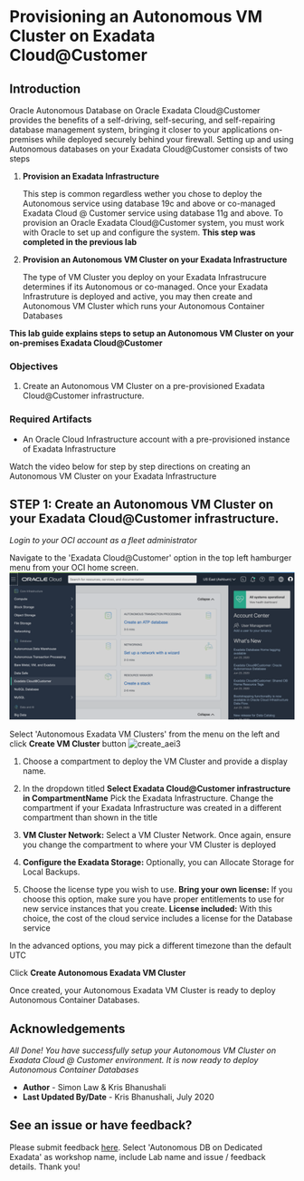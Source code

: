 
# Provisioning an Autonomous VM Cluster on Exadata Cloud@Customer

## Introduction
Oracle Autonomous Database on Oracle Exadata Cloud@Customer provides the benefits of a self-driving, self-securing, and self-repairing database management system, bringing it closer to your applications on-premises while deployed securely behind your firewall. Setting up and using Autonomous databases on your Exadata Cloud@Customer consists of two steps

1. **Provision an Exadata Infrastructure**

    This step is common regardless wether you chose to deploy the Autonomous service using database 19c and above or co-managed Exadata Cloud @ Customer service using database 11g and above. To provision an Oracle Exadata Cloud@Customer system, you must work with Oracle to set up and configure the system. **This step was completed in the previous lab**

2. **Provision an Autonomous VM Cluster on your Exadata Infrastructure**

    The type of VM Cluster you deploy on your Exadata Infrastrucure determines if its Autonomous  or co-managed. Once your Exadata Infrastruture is deployed and active, you may then create and Autonomous VM Cluster which runs your Autonomous Container Databases

**This lab guide explains steps to setup an Autonomous VM Cluster on your on-premises Exadata Cloud@Customer**

### Objectives

1. Create an Autonomous VM Cluster on a pre-provisioned Exadata Cloud@Customer infrastructure.


### Required Artifacts
- An Oracle Cloud Infrastructure account with a pre-provisioned instance of Exadata Infrastructure

Watch the video below for step by step directions on creating an Autonomous VM Cluster on your Exadata Infrastructure

[](youtube:MDe9y3spjdI)

## STEP 1: Create an Autonomous VM Cluster on your Exadata Cloud@Customer infrastructure.

*Login to your OCI account as a fleet administrator*

Navigate to the 'Exadata Cloud@Customer' option in the top left hamburger menu from your OCI home screen.
    ![create_aei1](./images/create_EI1.png " ")



Select 'Autonomous Exadata VM Clusters' from the menu on the left and click **Create VM Cluster** button
    ![create_aei3](./images/createVMC1.png " ")


1. Choose a compartment to deploy the VM Cluster and provide a display name.

2. In the dropdown titled **Select Exadata Cloud@Customer infrastructure in CompartmentName**
    Pick the Exadata Infrastructure. Change the compartment if your Exadata Infrastructure was created in a different compartment than shown in the title

3. **VM Cluster Network:** Select a VM Cluster Network. Once again, ensure you change the compartment to where your VM Cluster is deployed

4. **Configure the Exadata Storage:** Optionally, you can Allocate Storage for Local Backups.

5. Choose the license type you wish to use. 
    **Bring your own license:** If you choose this option, make sure you have proper entitlements to use for new service instances that you create.
    **License included:** With this choice, the cost of the cloud service includes a license for the Database service

In the advanced options, you may pick a different timezone than the default UTC

Click **Create Autonomous Exadata VM Cluster**

Once created, your Autonomous Exadata VM Cluster is ready to deploy Autonomous Container Databases.

## Acknowledgements

*All Done! You have successfully setup your Autonomous VM Cluster on Exadata Cloud @ Customer environment. It is now ready to deploy Autonomous Container Databases*

- **Author** - Simon Law & Kris Bhanushali
- **Last Updated By/Date** - Kris Bhanushali, July 2020

## See an issue or have feedback?  
Please submit feedback [here](https://apexapps.oracle.com/pls/apex/f?p=133:1:::::P1_FEEDBACK:1).   Select 'Autonomous DB on Dedicated Exadata' as workshop name, include Lab name and issue / feedback details. Thank you!